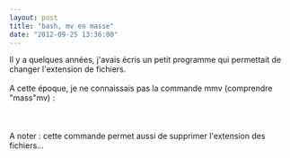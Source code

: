 ```yaml
---
layout: post
title: "bash, mv en masse"
date: "2012-09-25 13:36:00"
---
```

Il y a quelques années, j'avais écris un petit programme qui permettait de changer l'extension de fichiers.<br /><br />A cette époque, je ne connaissais pas la commande mmv (comprendre "mass"mv) :<br /><br /><script src="http://pastebin.com/embed_js.php?i=qqxsewue"></script><br /><br />A noter : cette commande permet aussi de supprimer l'extension des fichiers...
